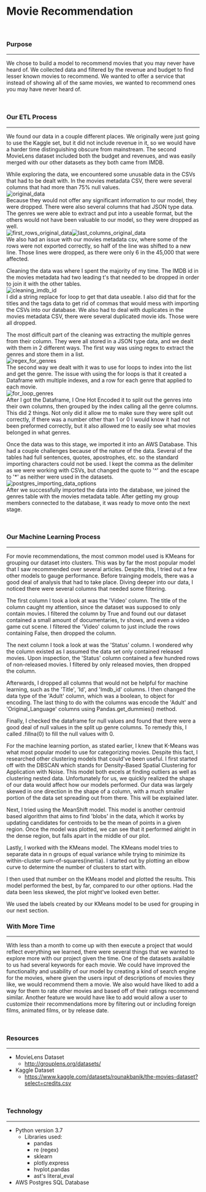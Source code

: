 # Movie Recommendation
<br />

### Purpose
_____________________________________
We chose to build a model to recommend movies that you may never have heard of. We collected data and filtered by the revenue and budget to find lesser known movies to recommend. We wanted to offer a service that instead of showing all of the same movies, we wanted to recommend ones you may have never heard of. 

<br />

### Our ETL Process
_____________________________________
We found our data in a couple different places. We originally were just going to use the Kaggle set, but it did not include revenue in it, so we would have a harder time distinguishing obscure from mainstream. The second MovieLens dataset included both the budget and revenues, and was easily merged with our other datasets as they both came from IMDB.

While exploring the data, we encountered some unusable data in the CSVs that had to be dealt with. In the movies metadata CSV, there were several columns that had more than 75% null values. <br /> ![original_data](https://user-images.githubusercontent.com/116474586/232959853-ec4e6d22-6f7e-427d-a854-1985228c65d2.png) <br />
Because they would not offer any significant information to our model, they were dropped. There were also several columns that had JSON type data. The genres we were able to extract and put into a useable format, but the others would not have been valuable to our model, so they were dropped as well. <br /> ![first_rows_original_data](https://user-images.githubusercontent.com/116474586/232959941-6165d2e2-1b4c-489d-b8e9-d68049de54d2.png)![last_columns_original_data](https://user-images.githubusercontent.com/116474586/232959963-6a091029-4e29-4283-a624-7149c366c586.png)
<br />
We also had an issue with our movies metadata csv, where some of the rows were not exported correctly, so half of the line was shifted to a new line. Those lines were dropped, as there were only 6 in the 45,000 that were affected.

Cleaning the data was where I spent the majority of my time. The IMDB id in the movies metadata had two leading t's that needed to be dropped in order to join it with the other tables. <br /> ![cleaning_imdb_id](https://user-images.githubusercontent.com/116474586/232960059-4f4b65ba-12b4-4a98-920e-eac4f6c978d2.png) <br />
I did a string replace for loop to get that data useable. I also did that for the titles and the tags data to get rid of commas that would mess with importing the CSVs into our database. We also had to deal with duplicates in the movies metadata CSV, there were several duplicated movie ids. Those were all dropped. 

The most difficult part of the cleaning was extracting the multiple genres from their column. They were all stored in a JSON type data, and we dealt with them in 2 different ways. The first way was using regex to extract the genres and store them in a list. <br /> ![regex_for_genres](https://user-images.githubusercontent.com/116474586/232960139-fc95f4e0-c1db-41ca-a88d-e5bb6ee2d7dc.png) <br />
 The second way we dealt with it was to use for loops to index into the list and get the genre. The issue with using the for loops is that it created a Dataframe with multiple indexes, and a row for each genre that applied to each movie. <br /> ![for_loop_genres](https://user-images.githubusercontent.com/116474586/232960189-cb3bc365-2f6c-41e4-aad3-02d0b2b84567.png) <br />
After I got the Dataframe, I One Hot Encoded it to split out the genres into their own columns, then grouped by the index calling all the genre columns. This did 2 things. Not only did it allow me to make sure they were split out correctly, if there was a number other than 1 or 0 I would know it had not been preformed correctly, but it also allowed me to easily see what movies belonged in what genres. 

Once the data was to this stage, we imported it into an AWS Database. This had a couple challenges because of the nature of the data. Several of the tables had full sentences, quotes, apostrophes, etc. so the standard importing characters could not be used. I kept the comma as the delimiter as we were working with CSVs, but changed the quote to '^' and the escape to '*' as neither were used in the datasets. <br /> ![postgres_importing_data_options](https://user-images.githubusercontent.com/116474586/232960363-74a09d50-0efe-4eb9-9093-119b0119989d.png) <br />
After we successfully imported the data into the database, we joined the genres table with the movies metadata table. After getting my group members connected to the database, it was ready to move onto the next stage.

<br />

### Our Machine Learning Process
_____________________________________
For movie recommendations, the most common model used is KMeans for grouping our dataset into clusters. This was by far the most popular model that I saw recommended over several articles. Despite this, I tried out a few other models to gauge performance. Before trainging models, there was a good deal of analysis that had to take place. Diving deeper into our data, I noticed there were several columns that needed some filtering. 

The first column I took a look at was the 'Video' column. The title of the column caught my attention, since the dataset was supposed to only contain movies. I filtered the column by True and found out our dataset contained a small amount of documentaries, tv shows, and even a video game cut scene. I filtered the 'Video' column to just include the rows containing False, then dropped the column.

The next column I took a look at was the 'Status' column. I wondered why the column existed as I assumed the data set only contained released movies. Upon inspection, the 'Status' column contained a few hundred rows of non-released movies. I filtered by only released movies, then dropped the column.

Afterwards, I dropped all columns that would not be helpful for machine learning, such as the 'Title', 'Id', and 'Imdb_id' columns. I then changed the data type of the 'Adult' column, which was a boolean, to object for encoding. The last thing to do with the columns was encode the 'Adult' and 'Original_Language' columns using Pandas.get_dummies() method. 

Finally, I checked the dataframe for null values and found that there were a good deal of null values in the split up genre columns. To remedy this, I called .fillna(0) to fill the null values with 0. 

For the machine learning portion, as stated earlier, I knew that K-Means was what most popular model to use for categorizing movies. Despite this fact, I researched other clustering models that could've been useful. I first started off with the DBSCAN which stands for Density-Based Spatial Clustering for Application with Noise. This model both excels at finding outliers as well as clustering nested data. Unfortunately for us, we quickly realized the shape of our data would affect how our models performed. Our data was largely skewed in one direction in the shape of a column, with a much smaller portion of the data set spreading out from there. This will be explained later.

Next, I tried using the MeanShift model. This model is another centroid based algorithm that aims to find 'blobs' in the data, which it works by updating candidates for centroids to be the mean of points in a given region. Once the model was plotted, we can see that it performed alright in the dense region, but falls apart in the middle of our plot.

Lastly, I worked with the KMeans model. The KMeans model tries to separate data in n groups  of equal variance while trying to minimize its within-cluster sum-of-squares(inertia). I started out by plotting an elbow curve to determine the number of clusters to start with. 

I then used that number on the KMeans model and plotted the results. This model performed the best, by far, compared to our other options. Had the data been less skewed, the plot might've looked even better. 

We used the labels created by our KMeans model to be used for grouping in our next section.
<br />

### With More Time
_____________________________________
With less than a month to come up with then execute a project that would reflect everything we learned, there were several things that we wanted to explore more with our project given the time. One of the datasets available to us had several keywords for each movie. We could have improved the functionality and usability of our model by creating a kind of search engine for the movies, where given the users input of descriptions of movies they like, we would recommend them a movie. We also would have liked to add a way for them to rate other movies and based off of their ratings recommend similar. Another feature we would have like to add would allow a user to customize their recommendations more by filtering out or including foreign films, animated films, or by release date.

<br />

### Resources
_____________________________________
- MovieLens Dataset
    - http://grouplens.org/datasets/
- Kaggle Dataset
    - https://www.kaggle.com/datasets/rounakbanik/the-movies-dataset?select=credits.csv

<br />

### Technology
_____________________________________
- Python version 3.7
    - Libraries used:
        - pandas
        - re (regex)
        - sklearn
        - plotly.express
        - hvplot.pandas
        - ast's literal_eval
- AWS Postgres SQL Database
